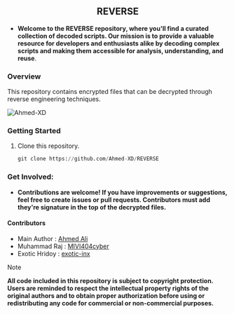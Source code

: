 <h2 align="center"><b>REVERSE</b></h2>

* **Welcome to the REVERSE repository, where you'll find a curated collection of decoded scripts. Our mission is to provide a valuable resource for developers and enthusiasts alike by decoding complex scripts and making them accessible for analysis, understanding, and reuse**.

### Overview

This repository contains encrypted files that can be decrypted through reverse engineering techniques.

<p align="left"> <img src="https://komarev.com/ghpvc/?username=Ahmed-XD&label=Repository%20views&color=blue&style=flat-square" alt="Ahmed-XD" /> </p>
</i></b></h3>


### Getting Started

1. Clone this repository.
    ```python
    git clone https://github.com/Ahmed-XD/REVERSE
    ```
    
### Get Involved:

* **Contributions are welcome! If you have improvements or suggestions, feel free to create issues or pull requests.
Contributors must add they're signature in the top of the decrypted files.**

#### Contributors

* Main Author : [Ahmed Ali](https://github.com/Ahmed-XD)
* Muhammad Raj : [MIVI404cyber](https://github.com/MIVI404cyber)
* Exotic Hridoy : [exotic-inx](https://github.com/exotic-inx)

> [!NOTE]  
> ****All code included in this repository is subject to copyright protection. Users are reminded to respect the intellectual property rights of the original authors and to obtain proper authorization before using or redistributing any code for commercial or non-commercial purposes.****
